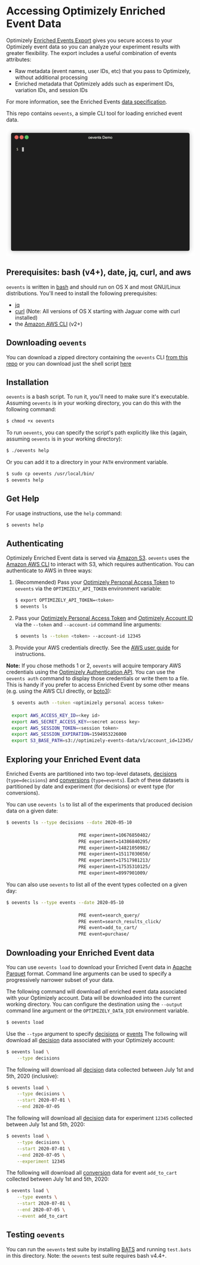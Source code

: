 # Accessing Optimizely Enriched Event Data

Optimizely [Enriched Events Export](https://docs.developers.optimizely.com/optimizely-data/docs/enriched-events-export) gives you secure access to your Optimizely event data so you can analyze your experiment results with greater flexibility. The export includes a useful combination of events attributes:

- Raw metadata (event names, user IDs, etc) that you pass to Optimizely, without additional processing
- Enriched metadata that Optimizely adds such as experiment IDs, variation IDs, and session IDs

For more information, see the Enriched Events [data specification](https://docs.developers.optimizely.com/optimizely-data/docs/enriched-events-data-specification).

This repo contains `oevents`, a simple CLI tool for loading enriched event data.

![oevents demo](./img/demo.gif)

## Prerequisites: bash (v4+), date, jq, curl, and aws

`oevents` is written in [bash](https://www.gnu.org/software/bash/) and should run on OS X and most GNU/Linux distributions.  You'll need to install the following prerequisites:

- [jq](https://stedolan.github.io/jq/)
- [curl](https://curl.haxx.se/)  (Note: All versions of OS X starting with Jaguar come with curl installed)
- the [Amazon AWS CLI](https://aws.amazon.com/cli/) (v2+) 

## Downloading `oevents`

You can download a zipped directory containing the `oevents` CLI [from this repo](https://github.com/optimizely/oevents/archive/master.zip) or you can download just the shell script [here](https://library.optimizely.com/data/oevents/v0.0.1/oevents)

## Installation 

`oevents` is a bash script. To run it, you'll need to make sure it's executable.  Assuming `oevents` is in your working directory, you can do this with the following command:

```sh
$ chmod +x oevents
```

To run `oevents`, you can specify the script's path explicitly like this (again, assuming `oevents` is in your working directory):

```sh
$ ./oevents help
```

Or you can add it to a directory in your `PATH` environment variable.  

```sh
$ sudo cp oevents /usr/local/bin/
$ oevents help
```

## Get Help

For usage instructions, use the `help` command:

```sh
$ oevents help
```

## Authenticating

Optimizely Enriched Event data is served via [Amazon S3](https://aws.amazon.com/s3/). `oevents` uses the [Amazon AWS CLI](https://aws.amazon.com/cli/) to interact with S3, which requires authentication.  You can authenticate to AWS in three ways:

1. (Recommended) Pass your [Optimizely Personal Access Token](https://docs.developers.optimizely.com/web/docs/personal-token) to `oevents` via the `OPTIMIZELY_API_TOKEN` environment variable:

    ```sh
    $ export OPTIMIZELY_API_TOKEN=<token>
    $ oevents ls
    ```
2. Pass your [Optimizely Personal Access Token](https://docs.developers.optimizely.com/web/docs/personal-token) and [Optimizely Account ID](https://help.optimizely.com/Account_Settings/Account_name%2C_ID%2C_and_multi-account_login_in_Optimizely_X) via the `--token` and `--account-id` command line arguments:

    ```sh
    $ oevents ls --token <token> --account-id 12345
    ```
3. Provide your AWS credentials directly. See the [AWS user guide](https://docs.aws.amazon.com/cli/latest/userguide/cli-configure-files.html) for instructions.

**Note:** If you chose methods 1 or 2, `oevents` will acquire temporary AWS credentials using the [Optimizely Authentication API](https://docs.developers.optimizely.com/optimizely-data/docs/authentication-api). You can use the `oevents auth` command to display those credentials or write them to a file.  This is handy if you prefer to access Enriched Event by some other means (e.g. using the AWS CLI directly, or [boto3](https://aws.amazon.com/sdk-for-python/)):

```sh
  $ oevents auth --token <optimizely personal access token>

  export AWS_ACCESS_KEY_ID=<key id>
  export AWS_SECRET_ACCESS_KEY=<secret access key>
  export AWS_SESSION_TOKEN=<session token>
  export AWS_SESSION_EXPIRATION=1594953226000
  export S3_BASE_PATH=s3://optimizely-events-data/v1/account_id=12345/
```

## Exploring your Enriched Event data

[decisions]: https://docs.developers.optimizely.com/web/docs/enriched-events-export#section-decisions
[conversions]: https://docs.developers.optimizely.com/web/docs/enriched-events-export#section-conversions

Enriched Events are partitioned into two top-level datasets, [decisions] (`type=decisions`) and [conversions] (`type=events`).  Each of these datasets is partitioned by date and experiment (for decisions) or event type (for conversions).  

You can use `oevents ls` to list all of the experiments that produced decision data on a given date:

```sh
$ oevents ls --type decisions --date 2020-05-10

                           PRE experiment=10676850402/
                           PRE experiment=14386840295/
                           PRE experiment=14821050982/
                           PRE experiment=15117030650/
                           PRE experiment=17517981213/
                           PRE experiment=17535310125/
                           PRE experiment=8997901009/
```

You can also use `oevents` to list all of the event types collected on a given day:

```sh
$ oevents ls --type events --date 2020-05-10

                           PRE event=search_query/
                           PRE event=search_results_click/
                           PRE event=add_to_cart/
                           PRE event=purchase/
```

## Downloading your Enriched Event data

You can use `oevents load` to download your Enriched Event data in [Apache Parquet](https://parquet.apache.org/) format.  Command line arguments can be used to specify a progressively narrower subset of your data.

The following command will download *all* enriched event data associated with your Optimizely account.  Data will be downloaded into the current working directory. You can configure the destination using the `--output` command line argument or the `OPTIMIZELY_DATA_DIR` environment variable.

```sh
$ oevents load
```

Use the `--type` argument to specify [decisions] or [events][conversions]  The following will download all [decision][decisions] data associated with your Optimizely account:

```sh
$ oevents load \
    --type decisions
```

The following will download all [decision][decisions] data collected between July 1st and 5th, 2020 (inclusive):

```sh
$ oevents load \
    --type decisions \
    --start 2020-07-01 \
    --end 2020-07-05
```

The following will download all [decision][decisions] data for experiment `12345` collected between July 1st and 5th, 2020:

```sh
$ oevents load \
    --type decisions \
    --start 2020-07-01 \
    --end 2020-07-05 \
    --experiment 12345
```

The following will download all [conversion][conversions] data for event `add_to_cart` collected between July 1st and 5th, 2020:

```sh
$ oevents load \
    --type events \
    --start 2020-07-01 \
    --end 2020-07-05 \
    --event add_to_cart
```

## Testing `oevents`

You can run the `oevents` test suite by installing [BATS](https://github.com/bats-core/bats-core) and running `test.bats` in this directory.  Note: the `oevents` test suite requires bash v4.4+.
